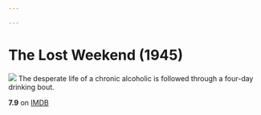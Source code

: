 ```yaml
---

---
```


# The Lost Weekend (1945)
![](https://m.media-amazon.com/images/M/MV5BMTk4NDQ0NjgyNF5BMl5BanBnXkFtZTgwMTE3NTkxMTE@._V1_SX300.jpg)
The desperate life of a chronic alcoholic is followed through a four-day drinking bout.

**7.9** on [IMDB](https://www.imdb.com/title/tt0037884)
